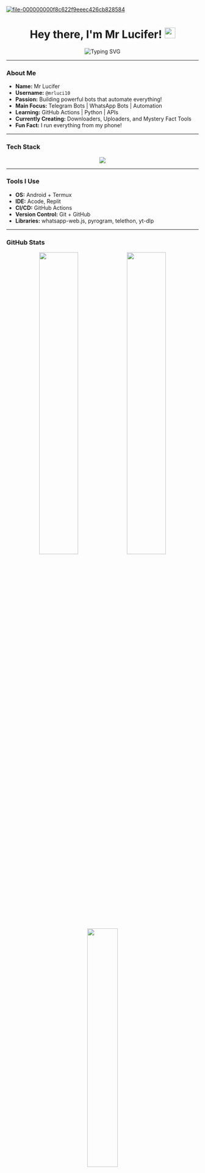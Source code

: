 <a href="https://ibb.co/gM3X638d"><img src="https://i.ibb.co/gM3X638d/file-000000000f8c622f9eeec426cb828584.png" alt="file-000000000f8c622f9eeec426cb828584" border="0"></a>

<h1 align="center">Hey there, I'm Mr Lucifer! <img src="https://media.giphy.com/media/hvRJCLFzcasrR4ia7z/giphy.gif" width="28"></h1>

<p align="center">
  <img src="https://readme-typing-svg.demolab.com?font=Fira+Code&duration=3000&pause=500&color=F7971E&center=true&vCenter=true&width=435&lines=Bot+Developer+%7C+Telegram+%7C+WhatsApp+%7C+GitHub+Actions+Fan" alt="Typing SVG" />
</p>

---

### **About Me**

- **Name:** Mr Lucifer  
- **Username:** `@mrluci10`  
- **Passion:** Building powerful bots that automate everything!  
- **Main Focus:** Telegram Bots | WhatsApp Bots | Automation  
- **Learning:** GitHub Actions | Python | APIs  
- **Currently Creating:** Downloaders, Uploaders, and Mystery Fact Tools  
- **Fun Fact:** I run everything from my phone!

---

### **Tech Stack**

<div align="center">
  <img src="https://skillicons.dev/icons?i=python,js,nodejs,html,css,github,git,linux,termux,replit" />
</div>

---

### **Tools I Use**

- **OS:** Android + Termux  
- **IDE:** Acode, Replit  
- **CI/CD:** GitHub Actions  
- **Version Control:** Git + GitHub  
- **Libraries:** whatsapp-web.js, pyrogram, telethon, yt-dlp  

---

### **GitHub Stats**

<p align="center">
  <img src="https://github-readme-stats.vercel.app/api?username=mrluci10&show_icons=true&theme=radical" width="45%" />
  <img src="https://github-readme-streak-stats.herokuapp.com/?user=mrluci10&theme=radical" width="45%" />
</p>

<p align="center">
  <img src="https://github-readme-stats.vercel.app/api/top-langs/?username=mrluci10&layout=compact&theme=tokyonight" width="40%" />
</p>

---

### **Trophies**

<p align="center">
  <img src="https://github-profile-trophy.vercel.app/?username=mrluci10&theme=matrix&no-frame=true&column=6&margin-w=15" />
</p>

---

### **Connect With Me**

<p align="center">
  <a href="https://t.me/mrluci10"><img src="https://img.shields.io/badge/Telegram-2CA5E0?style=for-the-badge&logo=telegram&logoColor=white" /></a>
  <a href="https://github.com/mrluci10"><img src="https://img.shields.io/badge/GitHub-100000?style=for-the-badge&logo=github&logoColor=white" /></a>
</p>

---

> **“Automate the boring, dominate the code.”** – Mr Lucifer

---
